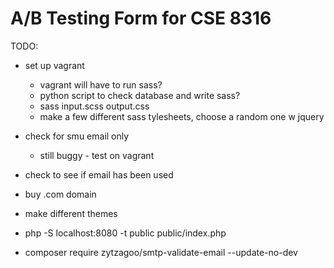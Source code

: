 # A/B Testing Form for CSE 8316

TODO:
- set up vagrant 
	- vagrant will have to run sass?
	- python script to check database and write sass?
	- sass input.scss output.css
	- make a few different sass tylesheets, choose a random one w jquery

- check for smu email only
	- still buggy - test on vagrant
- check to see if email has been used
- buy .com domain
- make different themes
- php -S localhost:8080 -t public public/index.php
- composer require zytzagoo/smtp-validate-email --update-no-dev 
